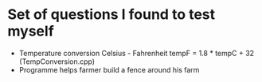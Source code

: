 # Set of questions I found to test myself

* Temperature conversion Celsius - Fahrenheit tempF = 1.8 * tempC + 32 (TempConversion.cpp)
* Programme helps farmer build a fence around his farm
